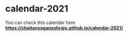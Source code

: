 # calendar-2021
You can check this calendar here **https://chaitanyaganeshraju.github.io/calendar-2021/**
